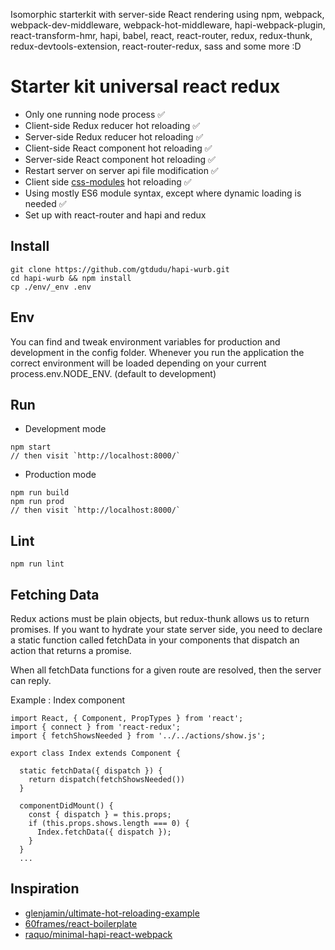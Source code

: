 Isomorphic starterkit with server-side React rendering using npm, webpack, webpack-dev-middleware, webpack-hot-middleware, hapi-webpack-plugin, react-transform-hmr, hapi, babel, react, react-router, redux, redux-thunk, redux-devtools-extension, react-router-redux, sass and some more :D

# Starter kit universal react redux

  * Only one running node process ✅
  * Client-side Redux reducer hot reloading ✅
  * Server-side Redux reducer hot reloading ✅
  * Client-side React component hot reloading ✅
  * Server-side React component hot reloading ✅
  * Restart server on server api file modification ✅
  * Client side [css-modules](https://github.com/css-modules/css-modules) hot reloading ✅
  * Using mostly ES6 module syntax, except where dynamic loading is needed ✅
  * Set up with react-router and hapi and redux

## Install

```
git clone https://github.com/gtdudu/hapi-wurb.git
cd hapi-wurb && npm install
cp ./env/_env .env
```

## Env

You can find and tweak environment variables for production and development in the config
folder. Whenever you run the application the correct environment will be loaded
depending on your current process.env.NODE_ENV. (default to development)

## Run

  * Development mode

```
npm start
// then visit `http://localhost:8000/`
```

* Production mode

```
npm run build
npm run prod
// then visit `http://localhost:8000/`
```

## Lint

```
npm run lint
```

## Fetching Data

Redux actions must be plain objects, but redux-thunk allows us to return promises.
If you want to hydrate your state server side, you need to declare a static function called fetchData in your components
that dispatch an action that returns a promise.

When all fetchData functions for a given route are resolved, then the server can reply.

Example : Index component

```
import React, { Component, PropTypes } from 'react';
import { connect } from 'react-redux';
import { fetchShowsNeeded } from '../../actions/show.js';

export class Index extends Component {

  static fetchData({ dispatch }) {
    return dispatch(fetchShowsNeeded())
  }

  componentDidMount() {
    const { dispatch } = this.props;
    if (this.props.shows.length === 0) {
      Index.fetchData({ dispatch });
    }
  }
  ...

```

## Inspiration

  *  [glenjamin/ultimate-hot-reloading-example](https://github.com/glenjamin/ultimate-hot-reloading-example)
  *  [60frames/react-boilerplate](https://github.com/60frames/react-boilerplate/tree/master/src)
  *  [raquo/minimal-hapi-react-webpack](https://github.com/raquo/minimal-hapi-react-webpack)
